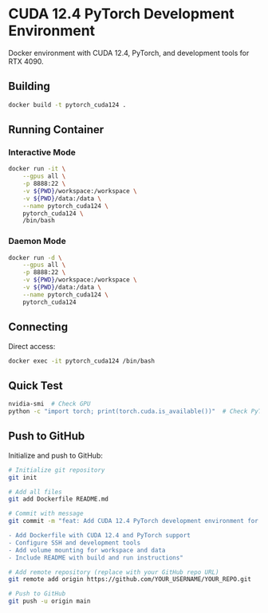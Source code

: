 # CUDA 12.4 PyTorch Development Environment

Docker environment with CUDA 12.4, PyTorch, and development tools for RTX 4090.

## Building

```bash
docker build -t pytorch_cuda124 .
```

## Running Container

### Interactive Mode
```bash
docker run -it \
    --gpus all \
    -p 8888:22 \
    -v ${PWD}/workspace:/workspace \
    -v ${PWD}/data:/data \
    --name pytorch_cuda124 \
    pytorch_cuda124 \
    /bin/bash
```

### Daemon Mode
```bash
docker run -d \
    --gpus all \
    -p 8888:22 \
    -v ${PWD}/workspace:/workspace \
    -v ${PWD}/data:/data \
    --name pytorch_cuda124 \
    pytorch_cuda124
```

## Connecting

Direct access:
```bash
docker exec -it pytorch_cuda124 /bin/bash
```

## Quick Test
```bash
nvidia-smi  # Check GPU
python -c "import torch; print(torch.cuda.is_available())"  # Check PyTorch CUDA
```

## Push to GitHub

Initialize and push to GitHub:
```bash
# Initialize git repository
git init

# Add all files
git add Dockerfile README.md

# Commit with message
git commit -m "feat: Add CUDA 12.4 PyTorch development environment for RTX 4090

- Add Dockerfile with CUDA 12.4 and PyTorch support
- Configure SSH and development tools
- Add volume mounting for workspace and data
- Include README with build and run instructions"

# Add remote repository (replace with your GitHub repo URL)
git remote add origin https://github.com/YOUR_USERNAME/YOUR_REPO.git

# Push to GitHub
git push -u origin main
```
